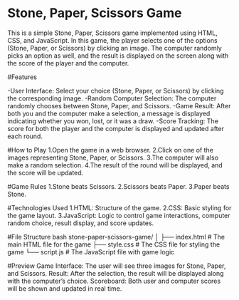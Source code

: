 # Stone, Paper, Scissors Game
This is a simple Stone, Paper, Scissors game implemented using HTML, CSS, and JavaScript. In this game, the player selects one of the options (Stone, Paper, or Scissors) by clicking an image. The computer randomly picks an option as well, and the result is displayed on the screen along with the score of the player and the computer.

#Features

-User Interface: Select your choice (Stone, Paper, or Scissors) by clicking the corresponding image.
-Random Computer Selection: The computer randomly chooses between Stone, Paper, and Scissors.
-Game Result: After both you and the computer make a selection, a message is displayed indicating whether you won, lost, or it was a draw.
-Score Tracking: The score for both the player and the computer is displayed and updated after each round.

#How to Play
1.Open the game in a web browser.
2.Click on one of the images representing Stone, Paper, or Scissors.
3.The computer will also make a random selection.
4.The result of the round will be displayed, and the score will be updated.

#Game Rules
1.Stone beats Scissors.
2.Scissors beats Paper.
3.Paper beats Stone.

#Technologies Used
1.HTML: Structure of the game.
2.CSS: Basic styling for the game layout.
3.JavaScript: Logic to control game interactions, computer random choice, result display, and score updates.

#File Structure
bash
stone-paper-scissors-game/
│
├── index.html         # The main HTML file for the game
├── style.css          # The CSS file for styling the game
└── script.js          # The JavaScript file with game logic

#Preview
Game Interface: The user will see three images for Stone, Paper, and Scissors.
Result: After the selection, the result will be displayed along with the computer’s choice.
Scoreboard: Both user and computer scores will be shown and updated in real time.
